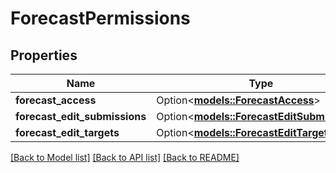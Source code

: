 # ForecastPermissions

## Properties

Name | Type | Description | Notes
------------ | ------------- | ------------- | -------------
**forecast_access** | Option<[**models::ForecastAccess**](ForecastAccess.md)> |  | [optional]
**forecast_edit_submissions** | Option<[**models::ForecastEditSubmissions**](ForecastEditSubmissions.md)> |  | [optional]
**forecast_edit_targets** | Option<[**models::ForecastEditTargets**](ForecastEditTargets.md)> |  | [optional]

[[Back to Model list]](../README.md#documentation-for-models) [[Back to API list]](../README.md#documentation-for-api-endpoints) [[Back to README]](../README.md)


